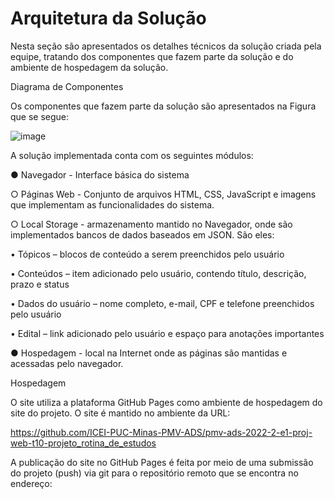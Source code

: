 # Arquitetura da Solução

Nesta seção são apresentados os detalhes técnicos da solução criada pela equipe, tratando dos componentes que fazem parte da solução e do ambiente de hospedagem da solução.

Diagrama de Componentes

Os componentes que fazem parte da solução são apresentados na Figura que se segue:

![image](https://user-images.githubusercontent.com/115049890/196055349-b1b8ce95-5771-4b3c-b7dc-8438164167a4.png)



A solução implementada conta com os seguintes módulos:

●	Navegador - Interface básica do sistema 

○	Páginas Web - Conjunto de arquivos HTML, CSS, JavaScript e imagens que implementam as funcionalidades do sistema.

○	Local Storage - armazenamento mantido no Navegador, onde são implementados bancos de dados baseados em JSON. São eles: 

•	Tópicos – blocos de conteúdo a serem preenchidos pelo usuário

•	Conteúdos – item adicionado pelo usuário, contendo título, descrição, prazo e status

•	Dados do usuário – nome completo, e-mail, CPF e telefone preenchidos pelo usuário

•	Edital – link adicionado pelo usuário e espaço para anotações importantes

●	Hospedagem - local na Internet onde as páginas são mantidas e acessadas pelo navegador. 

	
   
Hospedagem

O site utiliza a plataforma GitHub Pages como ambiente de hospedagem do site do projeto. O site é mantido no ambiente da URL: 
 
https://github.com/ICEI-PUC-Minas-PMV-ADS/pmv-ads-2022-2-e1-proj-web-t10-projeto_rotina_de_estudos 

A publicação do site no GitHub Pages é feita por meio de uma submissão do projeto (push) via git para o repositório remoto que se encontra no endereço:
